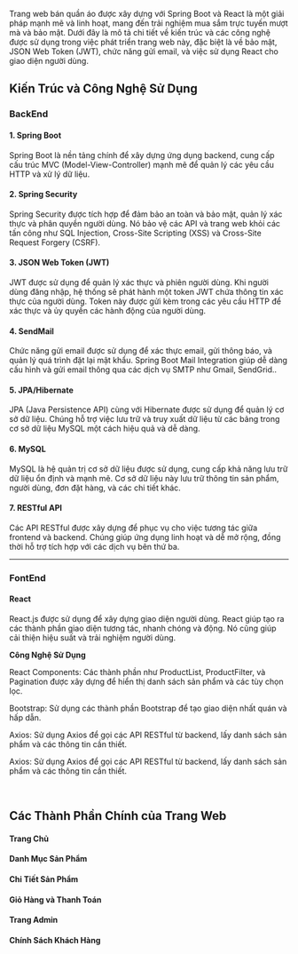 
Trang web bán quần áo được xây dựng với Spring Boot và React là một giải pháp mạnh mẽ và linh hoạt, mang đến trải nghiệm mua sắm trực tuyến mượt mà và bảo mật.
Dưới đây là mô tả chi tiết về kiến trúc và các công nghệ được sử dụng trong việc phát triển trang web này, đặc biệt là về bảo mật, JSON Web Token (JWT), chức 
năng gửi email, và việc sử dụng React cho giao diện người dùng.

<h2>Kiến Trúc và Công Nghệ Sử Dụng</h2>
<h3>BackEnd</h3>
<h4>1. Spring Boot</h4>
<p>Spring Boot là nền tảng chính để xây dựng ứng dụng backend, cung cấp cấu trúc MVC (Model-View-Controller) mạnh mẽ để quản lý các yêu cầu HTTP và xử lý dữ liệu.</p>
<h4>2. Spring Security</h4>
<p>Spring Security được tích hợp để đảm bảo an toàn và bảo mật, quản lý xác thực và phân quyền người dùng. Nó bảo vệ các API và trang web khỏi các tấn công như SQL Injection, Cross-Site Scripting (XSS) và Cross-Site Request Forgery (CSRF).</p>
<h4>3. JSON Web Token (JWT)</h4>
<p>JWT được sử dụng để quản lý xác thực và phiên người dùng. Khi người dùng đăng nhập, hệ thống sẽ phát hành một token JWT chứa thông tin xác thực của người dùng. Token này được gửi kèm trong các yêu cầu HTTP để xác thực và ủy quyền các hành động của người dùng.</p>
<h4>4. SendMail</h4>
<p>Chức năng gửi email được sử dụng để xác thực email, gửi thông báo, và quản lý quá trình đặt lại mật khẩu. Spring Boot Mail Integration giúp dễ dàng cấu hình và gửi email thông qua các dịch vụ SMTP như Gmail, SendGrid..</p>
<h4>5. JPA/Hibernate</h4>
<p>JPA (Java Persistence API) cùng với Hibernate được sử dụng để quản lý cơ sở dữ liệu. Chúng hỗ trợ việc lưu trữ và truy xuất dữ liệu từ các bảng trong cơ sở dữ liệu MySQL một cách hiệu quả và dễ dàng.</p>
<h4>6. MySQL</h4>
<p>MySQL là hệ quản trị cơ sở dữ liệu được sử dụng, cung cấp khả năng lưu trữ dữ liệu ổn định và mạnh mẽ. Cơ sở dữ liệu này lưu trữ thông tin sản phẩm, người dùng, đơn đặt hàng, và các chi tiết khác.</p>
<h4>7. RESTful API</h4>
<p>Các API RESTful được xây dựng để phục vụ cho việc tương tác giữa frontend và backend. Chúng giúp ứng dụng linh hoạt và dễ mở rộng, đồng thời hỗ trợ tích hợp với các dịch vụ bên thứ ba.</p>
<hr>
<h3>FontEnd</h3>
<h4>React</h4>
<p>React.js được sử dụng để xây dựng giao diện người dùng. React giúp tạo ra các thành phần giao diện tương tác, nhanh chóng và động. Nó cũng giúp cải thiện hiệu suất và trải nghiệm người dùng.</p>
<b>Công Nghệ Sử Dụng</b>
<p>React Components: Các thành phần như ProductList, ProductFilter, và Pagination được xây dựng để hiển thị danh sách sản phẩm và các tùy chọn lọc.</p>
<p>Bootstrap: Sử dụng các thành phần Bootstrap để tạo giao diện nhất quán và hấp dẫn.</p>
<p>Axios: Sử dụng Axios để gọi các API RESTful từ backend, lấy danh sách sản phẩm và các thông tin cần thiết.</p>
<p>Axios: Sử dụng Axios để gọi các API RESTful từ backend, lấy danh sách sản phẩm và các thông tin cần thiết.</p>
<br>
<h2>Các Thành Phần Chính của Trang Web</h2>
<h4>Trang Chủ</h4>
<h4>Danh Mục Sản Phẩm</h4>
<h4>Chi Tiết Sản Phẩm</h4>
<h4>Giỏ Hàng và Thanh Toán</h4>
<h4>Trang Admin</h4>
<h4>Chính Sách Khách Hàng</h4>

